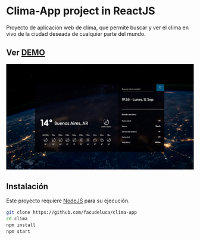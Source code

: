 # Clima-App project in ReactJS

Proyecto de aplicación web de clima, que permite buscar y ver el clima en vivo de la ciudad deseada de cualquier parte del mundo.


## Ver [DEMO](https://clima-deluca.netlify.app)
![ Alt text](./src/portada.jpg)

## Instalación

Este proyecto requiere [NodeJS](https://nodejs.org/) para su ejecución.

```bash
git clone https://github.com/facudeluca/clima-app
cd clima
npm install
npm start
```
